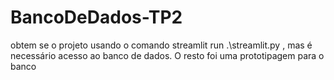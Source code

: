 ﻿# BancoDeDados-TP2
obtem se o projeto usando o comando  streamlit run .\streamlit.py , mas é necessário acesso ao banco de dados. O resto foi uma prototipagem para o banco
